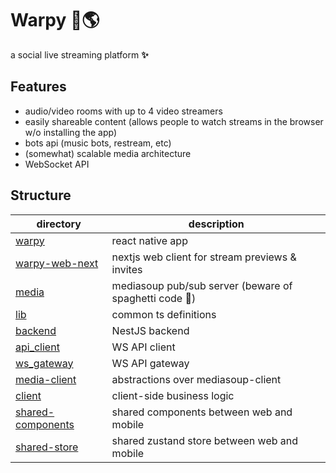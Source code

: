 # Warpy 🚀🌎

a social live streaming platform **✨**


## Features

- audio/video rooms with up to 4 video streamers
- easily shareable content (allows people to watch streams in the browser w/o installing the app)
- bots api (music bots, restream, etc)
- (somewhat) scalable media architecture
- WebSocket API


## Structure

| directory | description |
| --- | --- |
| [warpy](https://github.com/artieeg/Warpy/tree/main/warpy) | react native app |
| [warpy-web-next](https://github.com/artieeg/Warpy/tree/main/warpy-web-next) | nextjs web client for stream previews & invites |
| [media](https://github.com/artieeg/Warpy/tree/main/media) | mediasoup pub/sub server (beware of spaghetti code 🍝) |
| [lib](https://github.com/artieeg/Warpy/tree/main/lib) | common ts definitions |
| [backend](https://github.com/artieeg/Warpy/tree/main/backend) | NestJS backend |
| [api_client](https://github.com/artieeg/Warpy/tree/main/api_client) | WS API client |
| [ws_gateway](https://github.com/artieeg/Warpy/tree/main/ws_gateway) | WS API gateway |
| [media-client](https://github.com/artieeg/Warpy/tree/main/media-client) | abstractions over mediasoup-client |
| [client](https://github.com/artieeg/Warpy/tree/main/packages/client) | client-side business logic |
| [shared-components](https://github.com/artieeg/Warpy/tree/main/packages/shared-components) | shared components between web and mobile |
| [shared-store](https://github.com/artieeg/Warpy/tree/main/packages/shared-store) | shared zustand store between web and mobile |

